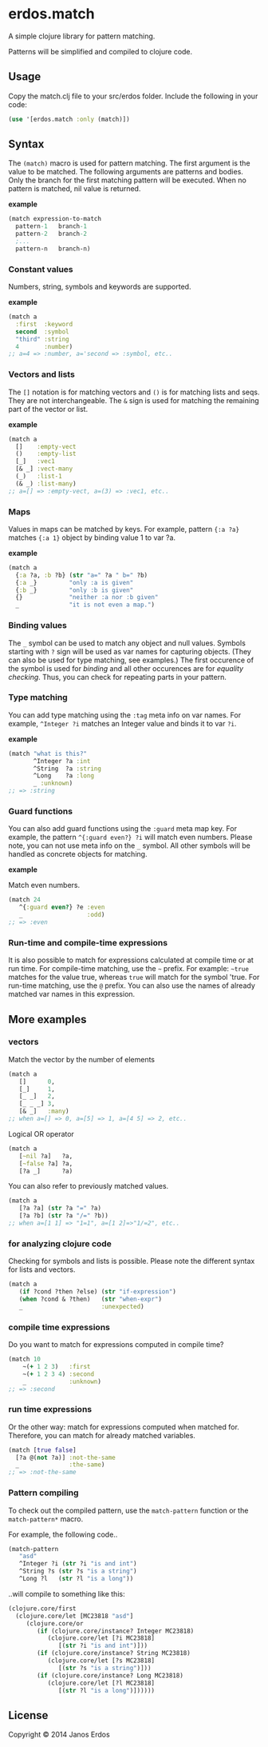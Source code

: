 # erdos.match

A simple clojure library for pattern matching.

Patterns will be simplified and compiled to clojure code.

## Usage

Copy the match.clj file to your src/erdos folder.
Include the following in your code:
```clojure
(use '[erdos.match :only (match)])
```

## Syntax

The `(match)` macro is used for pattern matching. The first argument is the value to be matched. The following arguments are patterns and bodies. Only the branch for the first matching pattern will be executed. When no pattern is matched, nil value is returned.

**example**

```clojure
(match expression-to-match
  pattern-1   branch-1
  pattern-2   branch-2
  ;...
  pattern-n   branch-n)
```

### Constant values

Numbers, string, symbols and keywords are supported.

**example**

```clojure
(match a
  :first  :keyword
  second  :symbol
  "third" :string
  4       :number)
;; a=4 => :number, a='second => :symbol, etc..
```

### Vectors and lists

The `[]` notation is for matching vectors and `()` is for matching lists and seqs. They are not interchangeable. The `&` sign is used for matching the remaining part of the vector or list.

**example**

```clojure
(match a
  []    :empty-vect
  ()    :empty-list
  [_]   :vec1
  [& _] :vect-many
  (_)   :list-1
  (& _) :list-many)
;; a=[] => :empty-vect, a=(3) => :vec1, etc..
```

### Maps

Values in maps can be matched by keys. For example, pattern `{:a ?a}` matches `{:a 1}` object by binding value 1 to var ?a.

**example**

```clojure
(match a
  {:a ?a, :b ?b} (str "a=" ?a " b=" ?b)
  {:a _}         "only :a is given"
  {:b _}         "only :b is given"
  {}             "neither :a nor :b given"
  _              "it is not even a map.")
```

### Binding values

The `_` symbol can be used to match any object and null values. Symbols starting with `?` sign will be used as var names for capturing objects. (They can also be used for type matching, see examples.) The first occurence of the symbol is used for *binding* and all other occurences are for *equality checking*. Thus, you can check for repeating parts in your pattern.

### Type matching

You can add type matching using the `:tag` meta info on var names. For example, `^Integer ?i` matches an Integer value and binds it to var `?i`.

**example**

```clojure
(match "what is this?"
       ^Integer ?a :int
       ^String  ?a :string
       ^Long    ?a :long
       _ :unknown)
;; => :string
```

### Guard functions

You can also add guard functions using the `:guard` meta map key. For example, the pattern `^{:guard even?} ?i` will match even numbers. Please note, you can not use meta info on the `_` symbol. All other symbols will be handled as concrete objects for matching.


**example**

Match even numbers.

```clojure
(match 24
   ^{:guard even?} ?e :even
   _                  :odd)
;; => :even
```

### Run-time and compile-time expressions

It is also possible to match for expressions calculated at compile time or at run time. For compile-time matching, use the `~` prefix. For example: `~true` matches for the value true, whereas `true` will match for the symbol 'true. For run-time matching, use the `@` prefix. You can also use the names of already matched var names in this expression.

## More examples

### vectors

Match the vector by the number of elements

```clojure
(match a
   []      0,
   [_]     1,
   [_ _]   2,
   [_ _ _] 3,
   [& _]   :many)
;; when a=[] => 0, a=[5] => 1, a=[4 5] => 2, etc..
```

Logical OR operator

```clojure
(match a
   [~nil ?a]   ?a,
   [~false ?a] ?a,
   [?a _]      ?a)
```

You can also refer to previously matched values.

```clojure
(match a
   [?a ?a] (str ?a "=" ?a)
   [?a ?b] (str ?a "/=" ?b))
;; when a=[1 1] => "1=1", a=[1 2]=>"1/=2", etc..
```

### for analyzing clojure code

Checking for symbols and lists is possible. Please note the different syntax for lists and vectors.
```clojure
(match a
   (if ?cond ?then ?else) (str "if-expression")
   (when ?cond & ?then)   (str "when-expr")
   _                      :unexpected)
```

### compile time expressions

Do you want to match for expressions computed in compile time?

```clojure
(match 10
    ~(+ 1 2 3)   :first
    ~(+ 1 2 3 4) :second
    _            :unknown)
;; => :second
```

### run time expressions

Or the other way: match for expressions computed when matched for. Therefore, you can match for already matched variables.

```clojure
(match [true false]
  [?a @(not ?a)] :not-the-same
  _              :the-same)
;; => :not-the-same
```

### Pattern compiling

To check out the compiled pattern, use the `match-pattern` function or the `match-pattern*` macro.

For example, the following code..
```clojure
(match-pattern
   "asd"
   ^Integer ?i (str ?i "is and int")
   ^String ?s (str ?s "is a string")
   ^Long ?l   (str ?l "is a long"))
```
..will compile to something like this:
```clojure
(clojure.core/first
  (clojure.core/let [MC23818 "asd"]
     (clojure.core/or
        (if (clojure.core/instance? Integer MC23818)
           (clojure.core/let [?i MC23818]
              [(str ?i "is and int")]))
        (if (clojure.core/instance? String MC23818)
           (clojure.core/let [?s MC23818]
              [(str ?s "is a string")]))
        (if (clojure.core/instance? Long MC23818)
           (clojure.core/let [?l MC23818]
              [(str ?l "is a long")])))))
```

## License

Copyright © 2014 Janos Erdos
